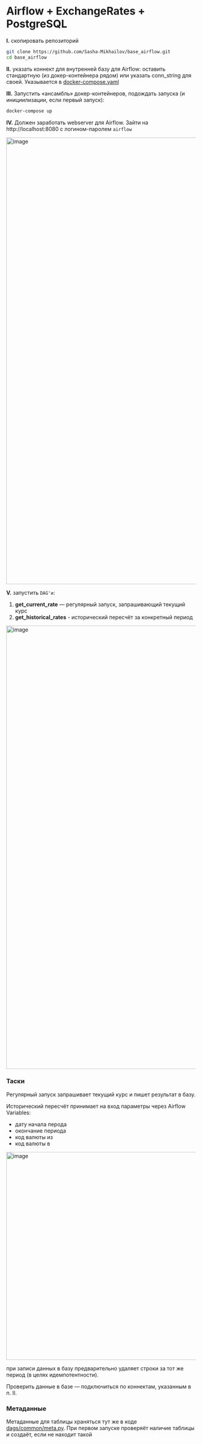 # Airflow + ExchangeRates + PostgreSQL
**I.** скопировать репозиторий 
```bash
git clone https://github.com/Sasha-Mikhailov/base_airflow.git
cd base_airflow
```

**II.** указать коннект для внутренней базу для Airflow: оставить стандартную (из докер-контейнера рядом) или указать conn_string для своей. 
Указывается в [docker-compose.yaml](https://github.com/Sasha-Mikhailov/base_airflow/blob/d479f34a2d2a80d656eba56df667d00714c2684b/docker-compose.yaml#L52-L53) 

**III.** Запустить «ансамбль» докер-контейнеров, подождать запуска (и инициилизации, если первый запуск):
```bash
docker-compose up
```

**IV.** Должен заработать webserver для Airflow. Зайти на http://localhost:8080 с логином-паролем `airflow`

<img width="1184" alt="image" src="https://user-images.githubusercontent.com/51232538/154117829-1f87b1d4-02a9-49f4-98a2-d042941baef4.png">


**V.** запустить `DAG'и`:
1. **get_current_rate** — регулярный запуск, запрашивающий текущий курс
2. **get_historical_rates** - исторический пересчёт за конкретный период

<img width="1175" alt="image" src="https://user-images.githubusercontent.com/51232538/154117884-f4812efe-3a8f-4031-9441-b2173ad34b3b.png">


### Таски
Регулярный запуск запрашивает текущий курс и пишет результат в базу.

Исторический пересчёт принимает на вход параметры через Airflow Variables:
- дату начала перода
- окончание периода
- код валюты из
- код валюты в

<img width="551" alt="image" src="https://user-images.githubusercontent.com/51232538/154117713-40640aef-420e-4ab9-a5a0-60b2c914b79b.png">


при записи данных в базу предварительно удаляет строки за тот же период (в целях идемпотентности).

Проверить данные в базе — подключиться по коннектам, указанным в п. II.


### Метаданные 
Метаданные для таблицы храняться тут же в коде [dags/common/meta.py](dags/common/meta.py). При первом запуске проверяёт наличие таблицы и создаёт, если не находит такой
